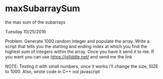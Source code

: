 # maxSubarraySum
the max sum of the subarrays


Tuesday 10/25/2016

Problem: 
Generate 1000 random integer and populate the array.
Write a script that tells you the starting and ending index at which you find the highest sum of integers within the array. 
Once you have it send it to me. If you want you can use https://jsfiddle.net/ and send me the link



NOTE: Testing it with small numbers, once it works i'll change the size, SIZE to 1000.
Also, wrote code in C++ not javascript
